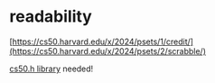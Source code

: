 # readability

[https://cs50.harvard.edu/x/2024/psets/1/credit/](https://cs50.harvard.edu/x/2024/psets/2/scrabble/)

[cs50.h library](https://cs50.readthedocs.io/libraries/cs50/c/) needed!
